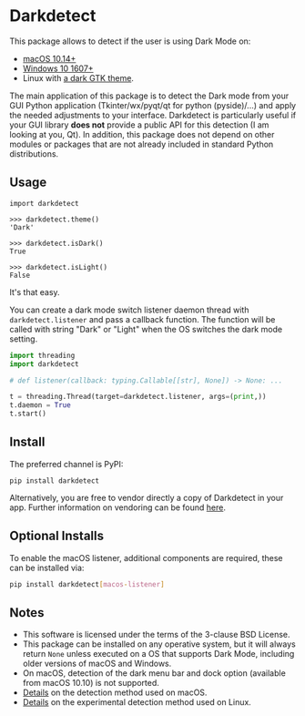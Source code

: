 # Darkdetect

This package allows to detect if the user is using Dark Mode on:

- [macOS 10.14+](https://support.apple.com/en-us/HT208976)
- [Windows 10 1607+](https://blogs.windows.com/windowsexperience/2016/08/08/windows-10-tip-personalize-your-pc-by-enabling-the-dark-theme/)
- Linux with [a dark GTK theme](https://www.gnome-look.org/browse/cat/135/ord/rating/?tag=dark).

The main application of this package is to detect the Dark mode from your GUI Python application (Tkinter/wx/pyqt/qt for python (pyside)/...) and apply the needed adjustments to your interface. Darkdetect is particularly useful if your GUI library **does not** provide a public API for this detection (I am looking at you, Qt). In addition, this package does not depend on other modules or packages that are not already included in standard Python distributions.


## Usage

```
import darkdetect

>>> darkdetect.theme()
'Dark'

>>> darkdetect.isDark()
True

>>> darkdetect.isLight()
False
```
It's that easy.

You can create a dark mode switch listener daemon thread with `darkdetect.listener` and pass a callback function. The function will be called with string "Dark" or "Light" when the OS switches the dark mode setting.

``` python
import threading
import darkdetect

# def listener(callback: typing.Callable[[str], None]) -> None: ...

t = threading.Thread(target=darkdetect.listener, args=(print,))
t.daemon = True
t.start()
```

## Install

The preferred channel is PyPI:
```
pip install darkdetect
```

Alternatively, you are free to vendor directly a copy of Darkdetect in your app. Further information on vendoring can be found [here](https://medium.com/underdog-io-engineering/vendoring-python-dependencies-with-pip-b9eb6078b9c0).

## Optional Installs

To enable the macOS listener, additional components are required, these can be installed via:
```bash
pip install darkdetect[macos-listener]
```

## Notes

- This software is licensed under the terms of the 3-clause BSD License.
- This package can be installed on any operative system, but it will always return `None` unless executed on a OS that supports Dark Mode, including older versions of macOS and Windows.
- On macOS, detection of the dark menu bar and dock option (available from macOS 10.10) is not supported.
- [Details](https://stackoverflow.com/questions/25207077/how-to-detect-if-os-x-is-in-dark-mode) on the detection method used on macOS.
- [Details](https://askubuntu.com/questions/1261366/detecting-dark-mode#comment2132694_1261366) on the experimental detection method used on Linux.
